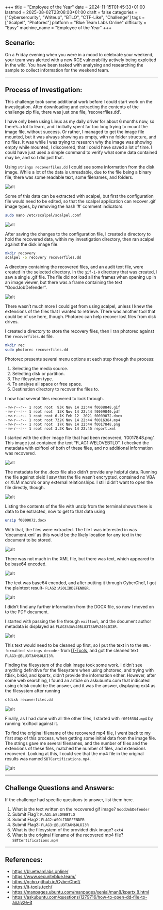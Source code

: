 +++
title = "Employee of the Year"
date = 2024-11-15T01:45:33+01:00
lastmod = 2025-08-02T23:08:03+01:00
draft = false
categories = ["Cybersercurity", "Writeup", "BTLO", "CTF-Like", "Challenge"]
tags = ["Scalpel", "Photorec"]
platform = "Blue Team Labs Online"
difficulty = "Easy"
machine_name = "Employee of the Year"
+++

## Scenario:

On a Friday evening when you were in a mood to celebrate your weekend, your team was alerted with a new RCE vulnerability actively being exploited in the wild. You have been tasked with analysing and researching the sample to collect information for the weekend team.

---

## Process of Investigation:

This challenge took some additional work before I could start work on the investigation. After downloading and extracting the contents of the challenge zip file, there was just one file, ‘recoverfiles.dd’.

I have only been using Linux as my daily driver for about 6 months now, so there’s a lot to learn, and I initially spent far too long trying to mount the image file, without success. Or rather, I managed to get the image file mounted, but it was always showing as empty, with no folder structure, and no files. It was while I was trying to research why the image was showing empty while mounted, I discovered, that I could have saved a lot of time. I could have just used a simple command to verify what some data contained may be, and so I did just that.

Using `strings recoverfiles.dd` I could see some information from the disk image. While a lot of the data is unreadable, due to the file being a binary file, there was some readable text, some filenames, and folders.

![alt](00_strings.jpg)

Some of this data can be extracted with scalpel, but first the configuration file would need to be edited, so that the scalpel application can recover .gif image types, by removing the hash ‘#’ comment indicators.

```bash
sudo nano /etc/scalpel/scalpel.conf
```

![alt](01_scalpel_config.jpg)

After saving the changes to the configuration file, I created a directory to hold the recovered data, within my investigation directory, then ran scalpel against the disk image file.

```bash
mkdir recovery
scalpel -o recovery recoverfiles.dd
```

A directory containing the recovered files, and an audit text file, were created in the selected directory. In the `gif-1-0` directory that was created, I saw a single .gif file. The file did not load all the frames when opening up in an image viewer, but there was a frame containing the text “GoodJobDefender”.

![alt](02_image_text.jpg)

There wasn’t much more I could get from using scalpel, unless I knew the extensions of the files that I wanted to retrieve. There was another tool that could be of use here, though. Photorec can help recover lost files from disk drives.

I created a directory to store the recovery files, then I ran photorec against the `recoverfiles.dd` file.

```bash
mkdir rec
sudo photorec recoverfiles.dd
```

Photorec presents several menu options at each step through the process:
1. Selecting the media source.
2. Selecting disk or partition.
3. The filesystem type.
4. To analyse all space or free space.
5. Destination directory to recover the files to.

I now had several files recovered to look through.

```tree
-rw-r--r-- 1 root root  93K Nov 14 22:44 f0008848.gif
-rw-r--r-- 1 root root  13K Nov 14 22:44 f0009040.pdf
-rw-r--r-- 1 root root 6.1K Feb 12  2021 f0009072.docx
-rw-r--r-- 1 root root 732K Nov 14 22:44 f0016384.mp4
-rw-r--r-- 1 root root  17K Nov 14 22:44 f0017848.png
-rw-r--r-- 1 root root 3.2K Nov 14 22:45 report.xml
```
I started with the other image file that had been recovered, ‘f0017848.png’. This image just contained the text “FLAG1:WELOVEBTLO”. I checked the metadata with exiftool of both of these files, and no additional information was recovered.

![alt](03_flag1.jpg)

The metadata for the .docx file also didn’t provide any helpful data. Running the file against oleid I saw that the file wasn’t encrypted, contained no VBA or XLM macro’s or any external relationships. I still didn’t want to open the file directly, though.

![alt](04_oleid.jpg)

Listing the contents of the file with unzip from the terminal shows there is data to be extracted, now to get to that data using

```bash
unzip f0009072.docx
```

With that, the files were extracted. The file I was interested in was ‘document.xml’ as this would be the likely location for any text in the document to be stored.

![alt](06_docx_extracted.jpg)

There was not much in the XML file, but there was text, which appeared to be base64 encoded.

![alt](07_document_xml.jpg)

The text was base64 encoded, and after putting it through CyberChef, I got the plaintext result- `FLAG2:ASOLIDDEFENDER`.

![alt](08_flag2.jpg)

I didn’t find any further information from the DOCX file, so now I moved on to the PDF document.

I started with passing the file through `exiftool`, and the document author metadata is displayed as `FLAG3%3A%40BLU3T3AM%240LDI3R`.

![alt](09_pdf_author.jpg)

This text would need to be cleaned up first, so I put the text in to the `URL-formatted strings decoder` from [IT-Tools](https://it-tools.tech/), and got the cleaned text `FLAG3:@BLU3T3AM$0LDI3R`.

Finding the filesystem of the disk image took some work. I didn’t see anything definitive for the filesystem when using photorec, and trying with fdisk, blkid, and kpartx, didn’t provide the information either. However, after some web searching, I found an article on askubuntu.com that indicated using cfdisk could be the answer, and it was the answer, displaying ext4 as the filesystem after running

```bash
cfdisk recoverfiles.dd
```

![alt](10_cfdisk.jpg)

Finally, as I had done with all the other files, I started with `f0016384.mp4` by running `exiftool against it.

To find the original filename of the recovered mp4 file, I went back to my first step of this process, when getting some initial data from the image file. The strings gave me several filenames, and the number of files and the extensions of these files, matched the number of files, and extensions recovered. Looking at this, I could see that the mp4 file in the original results was named `SBTCertifications.mp4`.

![alt](11_filename.jpg)

---

## Challenge Questions and Answers:

If the challenge had specific questions to answer, list them here.

1. What is the text written on the recovered gif image? `GoodJobDefender`
2. Submit Flag1: `FLAG1:WELOVEBTLO`
3. Submit Flag2: `FLAG2:ASOLIDDEFENDER`
4. Submit Flag3: `FLAG3:@BLU3T3AM$0LDI3R`
5. What is the filesystem of the provided disk image? `ext4`
6. What is the original filename of the recovered mp4 file? `SBTCertifications.mp4`

---

## References:

- https://blueteamlabs.online/
- https://www.securityblue.team/
- https://gchq.github.io/CyberChef/
- https://it-tools.tech/
- https://manpages.ubuntu.com/manpages/xenial/man8/kpartx.8.html
- https://askubuntu.com/questions/1279716/how-to-open-dd-file-to-analyze-it
